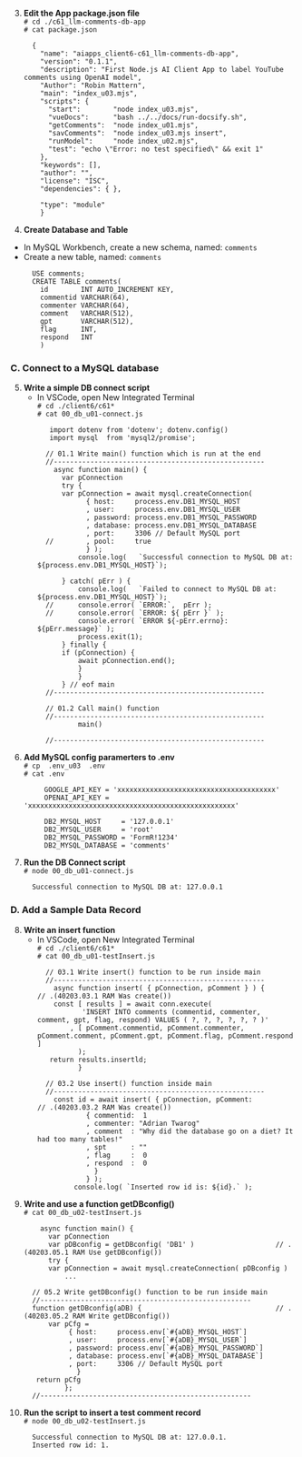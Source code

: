 <span id="b3"></span>

 3. **Edit the App package.json file**  
    `# cd ./c61_llm-comments-db-app`    
    `# cat package.json`  
      ```
        {
          "name": "aiapps_client6-c61_llm-comments-db-app",
          "version": "0.1.1",
          "description": "First Node.js AI Client App to label YouTube comments using OpenAI model",
          "Author": "Robin Mattern",
          "main": "index_u03.mjs",
          "scripts": {
            "start":        "node index_u03.mjs",   
            "vueDocs":      "bash ../../docs/run-docsify.sh",   
            "getComments":  "node index_u01.mjs",   
            "savComments":  "node index_u03.mjs insert",   
            "runModel":     "node index_u02.mjs",   
            "test": "echo \"Error: no test specified\" && exit 1"
          },
          "keywords": [],
          "author": "",
          "license": "ISC",
          "dependencies": { },

          "type": "module"
          }
      ```
<span id="b4"></span>

 4. **Create Database and Table**   
   - In MySQL Workbench, create a new schema, named: `comments`   
   - Create a new table, named: `comments`    
      ```
        USE comments;  
        CREATE TABLE comments(  
          id        INT AUTO_INCREMENT KEY,  
          commentid VARCHAR(64),  
          commenter VARCHAR(64),  
          comment   VARCHAR(512),  
          gpt       VARCHAR(512),  
          flag      INT,  
          respond   INT  
          )
      ```
<span id="c5"></span>

### C. Connect to a MySQL database
 5. **Write a simple DB connect script**   
    - In VSCode, open New Integrated Terminal   
    `# cd ./client6/c61*`   
    `# cat 00_db_u01-connect.js`    
      ```
         import dotenv from 'dotenv'; dotenv.config() 
         import mysql  from 'mysql2/promise';

        // 01.1 Write main() function which is run at the end
        //----------------------------------------------------
          async function main() {
            var pConnection 
            try {
            var pConnection = await mysql.createConnection(
                  { host:     process.env.DB1_MYSQL_HOST
                  , user:     process.env.DB1_MYSQL_USER
                  , password: process.env.DB1_MYSQL_PASSWORD
                  , database: process.env.DB1_MYSQL_DATABASE
                  , port:     3306 // Default MySQL port
        //        , pool:     true 
                  } );
                console.log(   `Successful connection to MySQL DB at: ${process.env.DB1_MYSQL_HOST}`);

            } catch( pErr ) {
                console.log(   `Failed to connect to MySQL DB at: ${process.env.DB1_MYSQL_HOST}`);
        //      console.error( `ERROR:`,  pErr );
        //      console.error( `ERROR: ${ pErr }` );
                console.error( `ERROR ${-pErr.errno}: ${pErr.message}` );
                process.exit(1);
            } finally {
            if (pConnection) {
                await pConnection.end();
                }
                }
            } // eof main 
        //----------------------------------------------------

        // 01.2 Call main() function
        //----------------------------------------------------
                main() 

        //----------------------------------------------------
      ```
<span id="c6"></span>

 6. **Add MySQL config paramerters to .env**   
    `# cp  .env_u03  .env`   
    `# cat .env`    
      ```
           GOOGLE_API_KEY = 'xxxxxxxxxxxxxxxxxxxxxxxxxxxxxxxxxxxxxxx'
           OPENAI_API_KEY = 'xxxxxxxxxxxxxxxxxxxxxxxxxxxxxxxxxxxxxxxxxxxxxxxxxxx'

           DB2_MYSQL_HOST     = '127.0.0.1'
           DB2_MYSQL_USER     = 'root'
           DB2_MYSQL_PASSWORD = 'FormR!1234'
           DB2_MYSQL_DATABASE = 'comments'
      ```
<span id="c7"></span>

 7. **Run the DB Connect script**  
    `# node 00_db_u01-connect.js`
      ```
        Successful connection to MySQL DB at: 127.0.0.1
      ```
<span id="d8"></span>

### D. Add a Sample Data Record
 8. **Write an insert function**  
    - In VSCode, open New Integrated Terminal   
    `# cd ./client6/c61*`  
    `# cat 00_db_u01-testInsert.js`  
      ```
        // 03.1 Write insert() function to be run inside main
        //----------------------------------------------------
          async function insert( { pConnection, pComment } ) {      // .(40203.03.1 RAM Was create())
          const [ results ] = await conn.execute(
                 'INSERT INTO comments (commentid, commenter, comment, gpt, flag, respond) VALUES ( ?, ?, ?, ?, ?, ? )'
              , [ pComment.commentid, pComment.commenter, pComment.comment, pComment.gpt, pComment.flag, pComment.respond ]
                );
         return results.insertld;
                }
                
        // 03.2 Use insert() function inside main
        //----------------------------------------------------
          const id = await insert( { pConnection, pComment:         // .(40203.03.2 RAM Was create())
                  { commentid:  1
                  , commenter: "Adrian Twarog"
                  , comment  : "Why did the database go on a diet? It had too many tables!"
                  , spt      : ""
                  , flag     :  0
                  , respond  :  0 
                    }
                  } );
               console.log( `Inserted row id is: ${id}.` );    
      ```
<span id="d9"></span>  

 9. **Write and use a function getDBconfig()**  
    `# cat 00_db_u02-testInsert.js`   
      ```
          async function main() {
            var pConnection 
            var pDBconfig = getDBconfig( 'DB1' )                    // .(40203.05.1 RAM Use getDBconfig())
            try {
            var pConnection = await mysql.createConnection( pDBconfig )
                ... 

        // 05.2 Write getDBconfig() function to be run inside main
        //----------------------------------------------------
        function getDBconfig(aDB) {                                 // .(40203.05.2 RAM Write getDBconfig())
            var pCfg =  
                 { host:     process.env[`#{aDB}_MYSQL_HOST`]
                 , user:     process.env[`#{aDB}_MYSQL_USER`]
                 , password: process.env[`#{aDB}_MYSQL_PASSWORD`]
                 , database: process.env[`#{aDB}_MYSQL_DATABASE`]
                 , port:     3306 // Default MySQL port
                   } 
         return pCfg            
                };
        //----------------------------------------------------
      ```
<span id="d10"></span>

10. **Run the script to insert a test comment record**    
    `# node 00_db_u02-testInsert.js`   
      ```
        Successful connection to MySQL DB at: 127.0.0.1.
        Inserted row id: 1.
      ```
<span id="e10"></span>